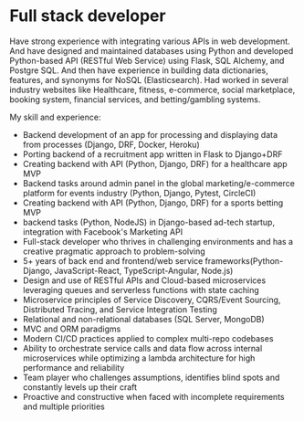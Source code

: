 # Full stack developer 

<!--
**eugenedev87/eugenedev87** is a ✨ _special_ ✨ repository because its `README.md` (this file) appears on your GitHub profile.

Here are some ideas to get you started:

- 🔭 I’m currently working on .👋..
- 🌱 I’m currently learning ...
- 👯 I’m looking to collaborate on ...
- 🤔 I’m looking for help with ...
- 💬 Ask me about ...
- 📫 How to reach me: ...
- 😄 Pronouns: ...
- ⚡ Fun fact: ...
-->

Have strong experience with integrating various APIs in web development. And have designed and maintained databases using Python and developed Python-based API (RESTful Web Service) using Flask, SQL Alchemy, and Postgre SQL. And then have experience in building data dictionaries, features, and synonyms for NoSQL (Elasticsearch). Had worked in several industry websites like Healthcare, fitness, e-commerce, social marketplace, booking system, financial services, and betting/gambling systems.

My skill and experience:
- Backend development of an app for processing and displaying data from processes (Django, DRF, Docker, Heroku)
- Porting backend of a recruitment app written in Flask to Django+DRF
- Creating backend with API (Python, Django, DRF) for a healthcare app MVP
- Backend tasks around admin panel in the global marketing/e-commerce platform for events industry (Python, Django, Pytest, CircleCI)
- Creating backend with API (Python, Django, DRF) for a sports betting MVP
- backend tasks (Python, NodeJS) in Django-based ad-tech startup, integration with Facebook's Marketing API
- Full-stack developer who thrives in challenging environments and has a creative pragmatic approach to problem-solving
- 5+ years of back end and frontend/web service frameworks(Python-Django, JavaScript-React, TypeScript-Angular, Node.js)
- Design and use of RESTful APIs and Cloud-based microservices leveraging queues and serverless functions with state caching
- Microservice principles of Service Discovery, CQRS/Event Sourcing, Distributed Tracing, and Service Integration Testing
- Relational and non-relational databases (SQL Server, MongoDB)
- MVC and ORM paradigms
- Modern CI/CD practices applied to complex multi-repo codebases
- Ability to orchestrate service calls and data flow across internal microservices while optimizing a lambda architecture for high performance and reliability
- Team player who challenges assumptions, identifies blind spots and constantly levels up their craft
- Proactive and constructive when faced with incomplete requirements and multiple priorities
